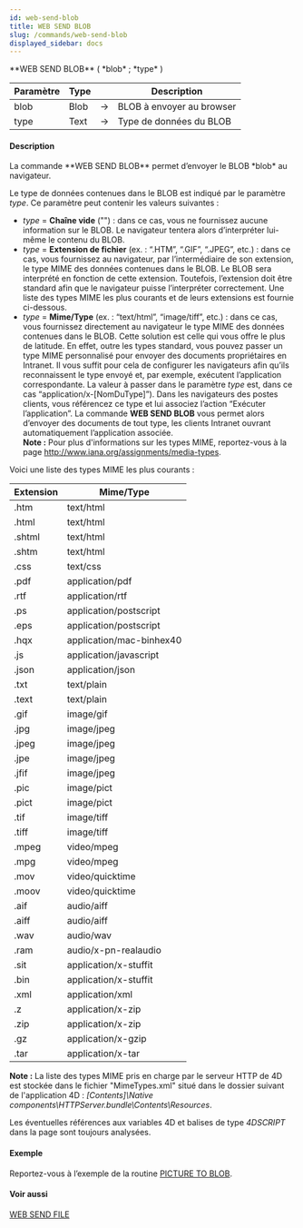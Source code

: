 ```yaml
---
id: web-send-blob
title: WEB SEND BLOB
slug: /commands/web-send-blob
displayed_sidebar: docs
---
```


<!--REF #_command_.WEB SEND BLOB.Syntax-->**WEB SEND BLOB** ( *blob* ; *type* )<!-- END REF-->
<!--REF #_command_.WEB SEND BLOB.Params-->
| Paramètre | Type |  | Description |
| --- | --- | --- | --- |
| blob | Blob | &rarr; | BLOB à envoyer au browser |
| type | Text | &rarr; | Type de données du BLOB |

<!-- END REF-->

#### Description 

<!--REF #_command_.WEB SEND BLOB.Summary-->La commande **WEB SEND BLOB** permet d’envoyer le BLOB *blob* au navigateur.<!-- END REF-->

Le type de données contenues dans le BLOB est indiqué par le paramètre *type*. Ce paramètre peut contenir les valeurs suivantes : 

* *type* \= **Chaîne vide** ("") : dans ce cas, vous ne fournissez aucune information sur le BLOB. Le navigateur tentera alors d’interpréter lui-même le contenu du BLOB.
* *type* \= **Extension de fichier** (ex. : “.HTM”, “.GIF”, “.JPEG”, etc.) : dans ce cas, vous fournissez au navigateur, par l’intermédiaire de son extension, le type MIME des données contenues dans le BLOB. Le BLOB sera interprété en fonction de cette extension. Toutefois, l’extension doit être standard afin que le navigateur puisse l’interpréter correctement. Une liste des types MIME les plus courants et de leurs extensions est fournie ci-dessous.
* *type* \= **Mime/Type** (ex. : “text/html”, “image/tiff”, etc.) : dans ce cas, vous fournissez directement au navigateur le type MIME des données contenues dans le BLOB. Cette solution est celle qui vous offre le plus de latitude. En effet, outre les types standard, vous pouvez passer un type MIME personnalisé pour envoyer des documents propriétaires en Intranet. Il vous suffit pour cela de configurer les navigateurs afin qu’ils reconnaissent le type envoyé et, par exemple, exécutent l’application correspondante. La valeur à passer dans le paramètre *type* est, dans ce cas “application/x-\[NomDuType\]”). Dans les navigateurs des postes clients, vous référencez ce type et lui associez l’action “Exécuter l’application”. La commande **WEB SEND BLOB** vous permet alors d’envoyer des documents de tout type, les clients Intranet ouvrant automatiquement l’application associée.  
**Note :** Pour plus d'informations sur les types MIME, reportez-vous à la page <http://www.iana.org/assignments/media-types>.

Voici une liste des types MIME les plus courants :

| **Extension** | **Mime/Type**            |
| ------------- | ------------------------ |
| .htm          | text/html                |
| .html         | text/html                |
| .shtml        | text/html                |
| .shtm         | text/html                |
| .css          | text/css                 |
| .pdf          | application/pdf          |
| .rtf          | application/rtf          |
| .ps           | application/postscript   |
| .eps          | application/postscript   |
| .hqx          | application/mac-binhex40 |
| .js           | application/javascript   |
| .json         | application/json         |
| .txt          | text/plain               |
| .text         | text/plain               |
| .gif          | image/gif                |
| .jpg          | image/jpeg               |
| .jpeg         | image/jpeg               |
| .jpe          | image/jpeg               |
| .jfif         | image/jpeg               |
| .pic          | image/pict               |
| .pict         | image/pict               |
| .tif          | image/tiff               |
| .tiff         | image/tiff               |
| .mpeg         | video/mpeg               |
| .mpg          | video/mpeg               |
| .mov          | video/quicktime          |
| .moov         | video/quicktime          |
| .aif          | audio/aiff               |
| .aiff         | audio/aiff               |
| .wav          | audio/wav                |
| .ram          | audio/x-pn-realaudio     |
| .sit          | application/x-stuffit    |
| .bin          | application/x-stuffit    |
| .xml          | application/xml          |
| .z            | application/x-zip        |
| .zip          | application/x-zip        |
| .gz           | application/x-gzip       |
| .tar          | application/x-tar        |

**Note :** La liste des types MIME pris en charge par le serveur HTTP de 4D est stockée dans le fichier "MimeTypes.xml" situé dans le dossier suivant de l'application 4D : *\[Contents\]\\Native components\\HTTPServer.bundle\\Contents\\Resources*. 

Les éventuelles références aux variables 4D et balises de type *4DSCRIPT* dans la page sont toujours analysées.

#### Exemple 

Reportez-vous à l’exemple de la routine [PICTURE TO BLOB](picture-to-blob.md). 

#### Voir aussi 

[WEB SEND FILE](web-send-file.md)  